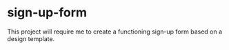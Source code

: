 # sign-up-form
This project will require me to create a functioning sign-up form based on a design template.